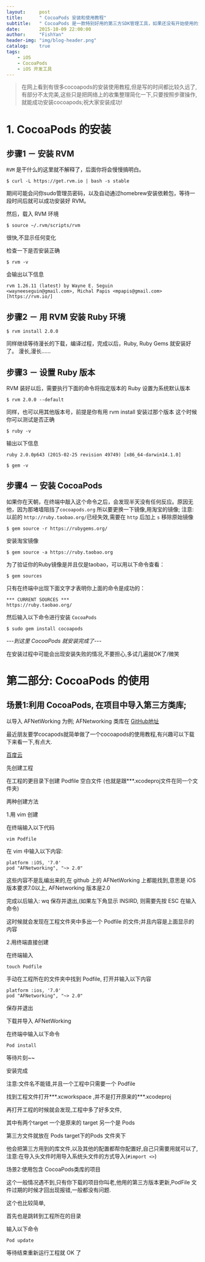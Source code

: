 ```yaml
---
layout:     post
title:      " CocoaPods 安装和使用教程"
subtitle:   " CocoaPods 是一款特别好用的第三方SDK管理工具，如果还没有开始使用的童鞋，一定要赶紧用起来了。"
date:       2015-10-09 22:00:00
author:     "FishYan"
header-img: "img/blog-header.png" 
catalog:    true
tags:
    - iOS
    - CocoaPods
    - iOS 开发工具
---
```


> 在网上看到有很多cocoapods的安装使用教程,但是写的时间都比较久远了,有部分不太完美,这些只是把网络上的收集整理简化一下,只要按照步骤操作,就能成功安装cocoapods;祝大家安装成功!

# 1. CocoaPods 的安装

## 步骤1 － 安装 RVM
```RVM``` 是干什么的这里就不解释了，后面你将会慢慢搞明白。

```
$ curl -L https://get.rvm.io | bash -s stable
```

期间可能会问你sudo管理员密码，以及自动通过homebrew安装依赖包，等待一段时间后就可以成功安装好 RVM。

然后，载入 RVM 环境
```
$ source ~/.rvm/scripts/rvm
```
很快,不显示任何变化

检查一下是否安装正确
```
$ rvm -v
```
会输出以下信息
```
rvm 1.26.11 (latest) by Wayne E. Seguin 
<wayneeseguin@gmail.com>, Michal Papis <mpapis@gmail.com> [https://rvm.io/]
```

## 步骤2 － 用 RVM 安装 Ruby 环境

```
$ rvm install 2.0.0
```
同样继续等待漫长的下载，编译过程，完成以后，Ruby, Ruby Gems 就安装好了。
漫长,漫长……

## 步骤3 － 设置 Ruby 版本

RVM 装好以后，需要执行下面的命令将指定版本的 Ruby 设置为系统默认版本
```
$ rvm 2.0.0 --default
```
同样，也可以用其他版本号，前提是你有用 rvm install 安装过那个版本
这个时候你可以测试是否正确
```
$ ruby -v
```
输出以下信息
```
ruby 2.0.0p643 (2015-02-25 revision 49749) [x86_64-darwin14.1.0]
```
```
$ gem -v
```

## 步骤4 － 安装 CocoaPods

如果你在天朝，在终端中敲入这个命令之后，会发现半天没有任何反应。原因无他，因为那堵墙阻挡了```cocoapods.org```
所以要更换一下镜像,用淘宝的镜像;
注意:以前的 ```http://ruby.taobao.org/```已经失效,需要在 ```http``` 后加上 ```s```
移除原始镜像
```
$ gem source -r https://rubygems.org/
```
安装淘宝镜像
```
$ gem source -a https://ruby.taobao.org
```
为了验证你的Ruby镜像是并且仅是taobao，可以用以下命令查看：
```
$ gem sources 
```
只有在终端中出现下面文字才表明你上面的命令是成功的：
```
*** CURRENT SOURCES ***
https://ruby.taobao.org/
```
然后输入以下命令进行安装 ```CocoaPods```
```
$ sudo gem install cocoapods
```
*-*-*-*到这里 CocoaPods 就安装完成了*-*-*-*

在安装过程中可能会出现安装失败的情况,不要担心,多试几遍就OK了/微笑


# 第二部分: CocoaPods 的使用

## 场景1:利用 CocoaPods, 在项目中导入第三方类库;

以导入 AFNetWorking 为例;
AFNetworking 类库在 [GitHub地址](https://github.com/AFNetworking/AFNetworking)



最近朋友要学cocapods就简单做了一个cocoapods的使用教程,有兴趣可以下载下来看一下,有点大.

[百度云](http://pan.baidu.com/s/1pJw4rSv)

先创建工程

在工程的更目录下创建 Podfile 空白文件 (也就是跟***.xcodeproj文件在同一个文件夹)


两种创建方法

1.用 vim 创建

在终端输入以下代码
```
vim Podfile
```
在 vim 中输入以下内容:
```
platform :iOS, '7.0'
pod "AFNetworking", "~> 2.0"
```
这些内容不是乱编出来的,在 github 上的 AFNetWorking 上都能找到,意思是 iOS 版本要求7.0以上, AFNetworking 版本是2.0

完成以后输入: wq 保存并退出,(如果左下角显示 INSIRD, 则需要先按 ESC 在输入命令)

这时候就会发现在工程文件夹中多出一个 Podfile 的文件;并且内容是上面显示的内容

2.用终端直接创建

在终端输入
```
touch Podfile
```
手动在工程所在的文件夹中找到 Podfile, 打开并输入以下内容
```
platform :ios, '7.0'
pod "AFNetworking", "~> 2.0"
```
保存并退出

下载并导入 AFNetWorking

在终端中输入以下命令
```
Pod install  
```
等待片刻~~

安装完成

注意:文件名不能错,并且一个工程中只需要一个 Podfile

找到工程文件打开***.xcworkspace ,并不是打开原来的***.xcodeproj

再打开工程的时候就会发现,工程中多了好多文件,

其中有两个target 一个是原来的 target 另一个是 Pods

第三方文件就放在 Pods target下的Pods 文件夹下

他会把第三方用到的库文件,以及其他的配置都帮你配置好,自己只需要用就可以了,
注意:在导入头文件时用导入系统头文件的方式导入(```#import <>```)


场景2:使用包含 CocoaPods类库的项目

这个一般情况遇不到,只有你下载的项目你叫老,他用的第三方版本更新,PodFile 文件过期的时候才回出现报错,一般都没有问题.

这个也比较简单,

首先也是跳转到工程所在的目录

输入以下命令
```
Pod update
```
等待结束重新运行工程就 OK 了